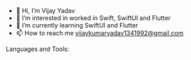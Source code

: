 - 👋 Hi, I’m Vijay Yadav
- 👀 I’m interested in worked in Swift, SwiftUI and Flutter
- 🌱 I’m currently learning SwiftUI and Flutter
- 📫 How to reach me vijaykumaryadav1341992@gmail.com

Languages and Tools:

 

   

 


<!---
YadavJi13/YadavJi13 is a ✨ special ✨ repository because its `README.md` (this file) appears on your GitHub profile.
You can click the Preview link to take a look at your changes.
--->
